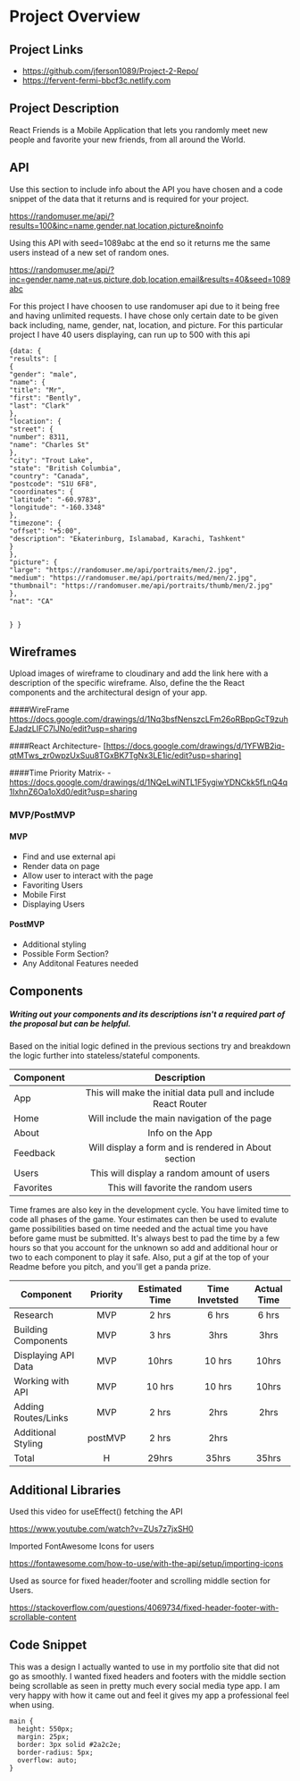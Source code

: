 # Project Overview

## Project Links

- https://github.com/jferson1089/Project-2-Repo/
- https://fervent-fermi-bbcf3c.netlify.com

## Project Description

React Friends is a Mobile Application that lets you randomly meet new people and favorite your new friends, from all around the World.

## API

Use this section to include info about the API you have chosen and a code snippet of the data that it returns and is required for your project. 

https://randomuser.me/api/?results=100&inc=name,gender,nat,location,picture&noinfo

Using this API with seed=1089abc at the end so it returns me the same users instead of a new set of random ones.

https://randomuser.me/api/?inc=gender,name,nat=us,picture,dob,location,email&results=40&seed=1089abc

For this project I have choosen to use randomuser api due to it being free and having unlimited requests. I have chose only certain date to be given back including, name, gender, nat, location, and picture. For this particular project I have 40 users displaying, can run up to 500 with this api

```
{data: {
"results": [
{
"gender": "male",
"name": {
"title": "Mr",
"first": "Bently",
"last": "Clark"
},
"location": {
"street": {
"number": 8311,
"name": "Charles St"
},
"city": "Trout Lake",
"state": "British Columbia",
"country": "Canada",
"postcode": "S1U 6F8",
"coordinates": {
"latitude": "-60.9783",
"longitude": "-160.3348"
},
"timezone": {
"offset": "+5:00",
"description": "Ekaterinburg, Islamabad, Karachi, Tashkent"
}
},
"picture": {
"large": "https://randomuser.me/api/portraits/men/2.jpg",
"medium": "https://randomuser.me/api/portraits/med/men/2.jpg",
"thumbnail": "https://randomuser.me/api/portraits/thumb/men/2.jpg"
},
"nat": "CA"


} }
```


## Wireframes

Upload images of wireframe to cloudinary and add the link here with a description of the specific wireframe. Also, define the the React components and the architectural design of your app.

####WireFrame
https://docs.google.com/drawings/d/1Nq3bsfNenszcLFm26oRBppGcT9zuhEJadzLIFC7lJNo/edit?usp=sharing

####React Architecture-
[https://docs.google.com/drawings/d/1YFWB2iq-qtMTws_zr0wpzUxSuu8TGxBK7TgNx3LE1ic/edit?usp=sharing] 

####Time Priority Matrix- 
-https://docs.google.com/drawings/d/1NQeLwiNTL1F5ygiwYDNCkk5fLnQ4q1IxhnZ6Oa1oXd0/edit?usp=sharing


### MVP/PostMVP 

#### MVP 
- Find and use external api 
- Render data on page 
- Allow user to interact with the page
- Favoriting Users
- Mobile First
- Displaying Users

#### PostMVP 

- Additional styling
- Possible Form Section?
- Any Additonal Features needed 

## Components
##### Writing out your components and its descriptions isn't a required part of the proposal but can be helpful.

Based on the initial logic defined in the previous sections try and breakdown the logic further into stateless/stateful components. 

| Component | Description | 
| --- | :---: |  
| App | This will make the initial data pull and include React Router| 
| Home | Will include the main navigation of the page | 
| About | Info on the App | 
|Feedback | Will display a form and is rendered in About section |
| Users| This will display a random amount of users|
| Favorites| This will favorite the random users|


Time frames are also key in the development cycle.  You have limited time to code all phases of the game.  Your estimates can then be used to evalute game possibilities based on time needed and the actual time you have before game must be submitted. It's always best to pad the time by a few hours so that you account for the unknown so add and additional hour or two to each component to play it safe. Also, put a gif at the top of your Readme before you pitch, and you'll get a panda prize.

| Component | Priority | Estimated Time | Time Invetsted | Actual Time |
| --- | :---: |  :---: | :---: | :---: |
| Research | MVP| 2 hrs | 6 hrs | 6 hrs|
| Building Components | MVP | 3 hrs | 3hrs	| 3hrs	|
| Displaying API Data | MVP | 10hrs| 10 hrs | 10hrs |
| Working with API | MVP | 10 hrs| 10 hrs | 10hrs |
| Adding Routes/Links | MVP | 2 hrs | 2hrs | 2hrs	|
|Additional Styling | postMVP | 2 hrs | 2hrs	|
| Total | H | 29hrs| 35hrs | 35hrs|

## Additional Libraries

Used this video for useEffect() fetching the API

https://www.youtube.com/watch?v=ZUs7z7jxSH0

Imported FontAwesome Icons for users

https://fontawesome.com/how-to-use/with-the-api/setup/importing-icons

Used as source for fixed header/footer and scrolling middle section for Users.

https://stackoverflow.com/questions/4069734/fixed-header-footer-with-scrollable-content

## Code Snippet

This was a design I actually wanted to use in my portfolio site that did not go as smoothly. I wanted fixed headers and footers with the middle section being scrollable as seen in pretty much every social media type app. I am very happy with how it came out and feel it gives my app a professional feel when using. 

```
main {
  height: 550px;
  margin: 25px;
  border: 3px solid #2a2c2e;
  border-radius: 5px;
  overflow: auto;
}
```
